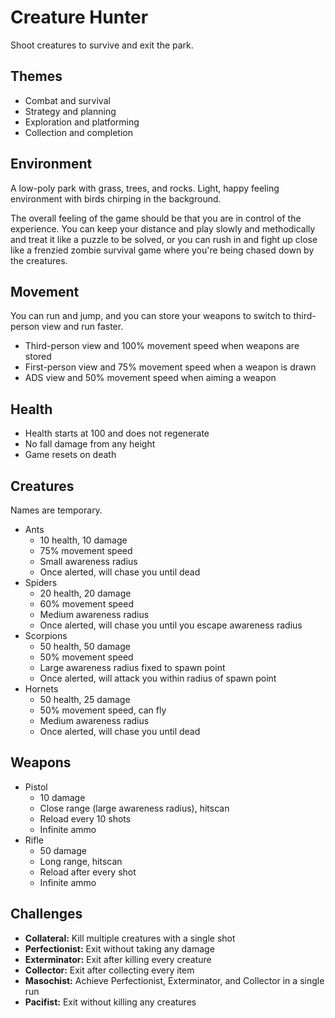 # Creature Hunter

Shoot creatures to survive and exit the park.

## Themes

- Combat and survival
- Strategy and planning
- Exploration and platforming
- Collection and completion

## Environment

A low-poly park with grass, trees, and rocks. Light, happy feeling environment with birds chirping in the background.

The overall feeling of the game should be that you are in control of the experience. You can keep your distance and play slowly and methodically and treat it like a puzzle to be solved, or you can rush in and fight up close like a frenzied zombie survival game where you're being chased down by the creatures.

## Movement

You can run and jump, and you can store your weapons to switch to third-person view and run faster.

- Third-person view and 100% movement speed when weapons are stored
- First-person view and 75% movement speed when a weapon is drawn
- ADS view and 50% movement speed when aiming a weapon

## Health

- Health starts at 100 and does not regenerate
- No fall damage from any height
- Game resets on death

## Creatures

Names are temporary.

- Ants
  - 10 health, 10 damage
  - 75% movement speed
  - Small awareness radius
  - Once alerted, will chase you until dead
- Spiders
  - 20 health, 20 damage
  - 60% movement speed
  - Medium awareness radius
  - Once alerted, will chase you until you escape awareness radius
- Scorpions
  - 50 health, 50 damage
  - 50% movement speed
  - Large awareness radius fixed to spawn point
  - Once alerted, will attack you within radius of spawn point
- Hornets
  - 50 health, 25 damage
  - 50% movement speed, can fly
  - Medium awareness radius
  - Once alerted, will chase you until dead

## Weapons

- Pistol
  - 10 damage
  - Close range (large awareness radius), hitscan
  - Reload every 10 shots
  - Infinite ammo
- Rifle
  - 50 damage
  - Long range, hitscan
  - Reload after every shot
  - Infinite ammo

## Challenges

- **Collateral:** Kill multiple creatures with a single shot
- **Perfectionist:** Exit without taking any damage
- **Exterminator:** Exit after killing every creature
- **Collector:** Exit after collecting every item
- **Masochist:** Achieve Perfectionist, Exterminator, and Collector in a single run
- **Pacifist:** Exit without killing any creatures
